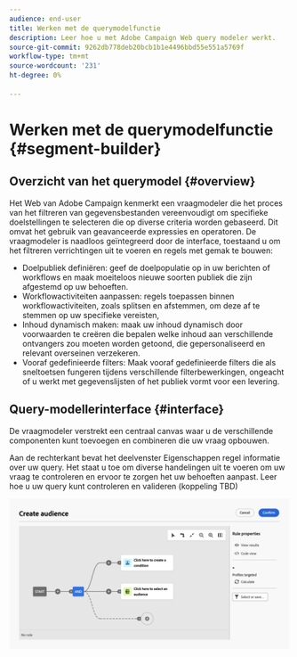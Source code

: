 ```yaml
---
audience: end-user
title: Werken met de querymodelfunctie
description: Leer hoe u met Adobe Campaign Web query modeler werkt.
source-git-commit: 9262db778deb20bcb1b1e4496bbd55e551a5769f
workflow-type: tm+mt
source-wordcount: '231'
ht-degree: 0%

---
```


# Werken met de querymodelfunctie {#segment-builder}

## Overzicht van het querymodel {#overview}

Het Web van Adobe Campaign kenmerkt een vraagmodeler die het proces van het filtreren van gegevensbestanden vereenvoudigt om specifieke doelstellingen te selecteren die op diverse criteria worden gebaseerd. Dit omvat het gebruik van geavanceerde expressies en operatoren. De vraagmodeler is naadloos geïntegreerd door de interface, toestaand u om het filtreren verrichtingen uit te voeren en regels met gemak te bouwen:

* Doelpubliek definiëren: geef de doelpopulatie op in uw berichten of workflows en maak moeiteloos nieuwe soorten publiek die zijn afgestemd op uw behoeften.
* Workflowactiviteiten aanpassen: regels toepassen binnen workflowactiviteiten, zoals splitsen en afstemmen, om deze af te stemmen op uw specifieke vereisten,
* Inhoud dynamisch maken: maak uw inhoud dynamisch door voorwaarden te creëren die bepalen welke inhoud aan verschillende ontvangers zou moeten worden getoond, die gepersonaliseerd en relevant overseinen verzekeren.
* Vooraf gedefinieerde filters: Maak vooraf gedefinieerde filters die als sneltoetsen fungeren tijdens verschillende filterbewerkingen, ongeacht of u werkt met gegevenslijsten of het publiek vormt voor een levering.

## Query-modellerinterface {#interface}

De vraagmodeler verstrekt een centraal canvas waar u de verschillende componenten kunt toevoegen en combineren die uw vraag opbouwen.

Aan de rechterkant bevat het deelvenster Eigenschappen regel informatie over uw query. Het staat u toe om diverse handelingen uit te voeren om uw vraag te controleren en ervoor te zorgen het uw behoeften aanpast. Leer hoe u uw query kunt controleren en valideren (koppeling TBD)

![](assets/query-interface.png)
